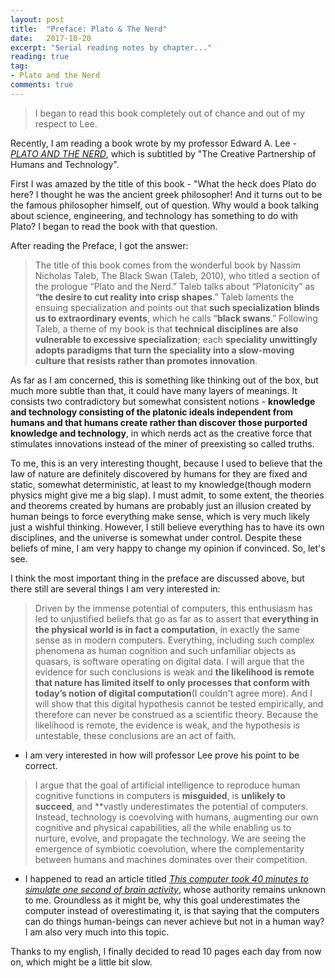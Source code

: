 ```yaml
---
layout: post
title:  "Preface: Plato & The Nerd"
date:   2017-10-20
excerpt: "Serial reading notes by chapter..."
reading: true
tag:
- Plato and the Nerd
comments: true
---
```

> I began to read this book completely out of chance and out of my respect to Lee.

Recently, I am reading a book wrote by my professor Edward A. Lee - [*PLATO AND THE NERD*](http://platoandthenerd.org/index.html), which is subtitled by "The Creative Partnership of Humans and Technology".

First I was amazed by the title of this book - "What the heck does Plato do here? I thought he was the ancient greek philosopher! And it turns out to be the famous philosopher himself, out of question. Why would a book talking about science, engineering, and technology has something to do with Plato? I began to read the book with that question.

After reading the Preface, I got the answer:

> The title of this book comes from the wonderful book by Nassim Nicholas Taleb, The
Black Swan (Taleb, 2010), who titled a section of the prologue “Plato and the Nerd.” Taleb
talks about “Platonicity” as “**the desire to cut reality into crisp shapes**.” Taleb laments the
ensuing specialization and points out that **such specialization blinds us to extraordinary
events**, which he calls “**black swans**.” Following Taleb, a theme of my book is that **technical disciplines are also vulnerable to excessive specialization**; each **speciality unwittingly adopts paradigms that turn the speciality into a slow-moving culture that resists
rather than promotes innovation**.

As far as I am concerned, this is something like thinking out of the box, but much more subtle than that, it could have many layers of meanings. It consists two contradictory but somewhat consistent notions - **knowledge and technology consisting of the platonic ideals independent from humans and  that humans create rather than discover those purported knowledge and technology**, in which nerds act as the creative force that stimulates innovations instead of the miner of preexisting so called truths.

To me, this is an very interesting thought, because I used to believe that the law of nature are definitely discovered by humans for they are fixed and static, somewhat deterministic, at least to my knowledge(though modern physics might give me a big slap). I must admit, to some extent, the theories and theorems created by humans are probably just an illusion created by human beings to force everything make sense, which is very much likely just a wishful thinking. However, I still believe everything has to have its own disciplines, and the universe is somewhat under control. Despite these beliefs of mine, I am very happy to change my opinion if convinced. So, let's see.

I think the most important thing in the preface are discussed above, but there still are several things I am very interested in:

> Driven by the immense potential of computers, this enthusiasm has led to unjustified beliefs that go as far as to assert that **everything in the physical world is in fact a computation**, in exactly the same sense as in modern computers. Everything, including such complex phenomena as human cognition and such unfamiliar objects as quasars, is software operating on digital data. I will argue that the evidence for such conclusions is weak and **the likelihood is remote
that nature has limited itself to only processes that conform with today’s notion of digital
computation**(I couldn't agree more). And I will show that this digital hypothesis cannot be tested empirically, and therefore can never be construed as a scientific theory. Because the likelihood is remote, the evidence is weak, and the hypothesis is untestable, these conclusions are an act of
faith.

* I am very interested in how will professor Lee prove his point to be correct.

> I argue that the goal of artificial intelligence to reproduce human cognitive functions in computers is **misguided**, is **unlikely to succeed**, and **vastly underestimates the potential of computers. Instead, technology is coevolving with humans, augmenting our own cognitive and physical capabilities, all the while enabling us to nurture, evolve, and propagate the technology. We are seeing the emergence of symbiotic coevolution, where the complementarity between humans and machines dominates over their competition.

* I happened to read an article titled *[This computer took 40 minutes to simulate one second of brain activity](https://io9.gizmodo.com/this-computer-took-40-minutes-to-simulate-one-second-of-1043288954)*, whose authority remains unknown to me. Groundless as it might be, why this goal underestimates the computer instead of overestimating it, is that saying that the computers can do things human-beings can never achieve but not in a human way? I am also very much into this topic.

Thanks to my english, I finally decided to read 10 pages each day from now on, which might be a little bit slow.